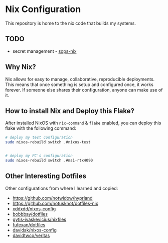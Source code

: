 # Nix Configuration

This repository is home to the nix code that builds my systems.


## TODO

- secret management - [sops-nix](https://github.com/Mic92/sops-nix)

## Why Nix?

Nix allows for easy to manage, collaborative, reproducible deployments. This means that once something is setup and configured once, it works forever. If someone else shares their configuration, anyone can make use of it.


## How to install Nix and Deploy this Flake?

After installed NixOS with `nix-command` & `flake` enabled, you can deploy this flake with the following command:

```bash
# deploy my test configuration
sudo nixos-rebuild switch .#nixos-test


# deploy my PC's configuration
sudo nixos-rebuild switch .#msi-rtx4090
```

## Other Interesting Dotfiles

Other configurations from where I learned and copied:

- https://github.com/notwidow/hyprland
- https://github.com/notusknot/dotfiles-nix
- [xddxdd/nixos-config](https://github.com/xddxdd/nixos-config)
- [bobbbay/dotfiles](https://github.com/bobbbay/dotfiles)
- [gytis-ivaskevicius/nixfiles](https://github.com/gytis-ivaskevicius/nixfiles)
- [fufexan/dotfiles](https://github.com/fufexan/dotfiles)
- [davidak/nixos-config](https://codeberg.org/davidak/nixos-config)
- [davidtwco/veritas](https://github.com/davidtwco/veritas)


